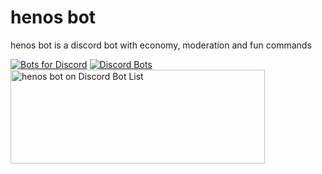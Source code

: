# henos bot
henos bot is a discord bot with economy, moderation and fun commands  
  
[![Bots for Discord](https://botsfordiscord.com/api/bot/756310632793505832/widget)](https://botsfordiscord.com/bots/756310632793505832)  [![Discord Bots](https://discordbots.org/api/widget/756310632793505832.svg)](https://discordbots.org/bot/756310632793505832)  <a href="https://discordbotlist.com/bots/756310632793505832">
    <img
        width="407"
        height="150"
        src="https://discordbotlist.com/bots/756310632793505832/widget"
        alt="henos bot on Discord Bot List">
</a>
